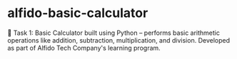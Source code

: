 # alfido-basic-calculator
🔢 Task 1: Basic Calculator built using Python – performs basic arithmetic operations like addition, subtraction, multiplication, and division. Developed as part of Alfido Tech Company's learning program.
